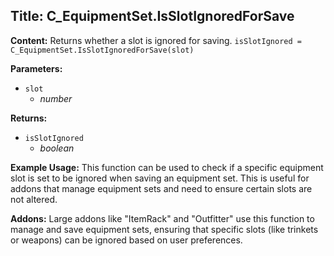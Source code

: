 ## Title: C_EquipmentSet.IsSlotIgnoredForSave

**Content:**
Returns whether a slot is ignored for saving.
`isSlotIgnored = C_EquipmentSet.IsSlotIgnoredForSave(slot)`

**Parameters:**
- `slot`
  - *number*

**Returns:**
- `isSlotIgnored`
  - *boolean*

**Example Usage:**
This function can be used to check if a specific equipment slot is set to be ignored when saving an equipment set. This is useful for addons that manage equipment sets and need to ensure certain slots are not altered.

**Addons:**
Large addons like "ItemRack" and "Outfitter" use this function to manage and save equipment sets, ensuring that specific slots (like trinkets or weapons) can be ignored based on user preferences.